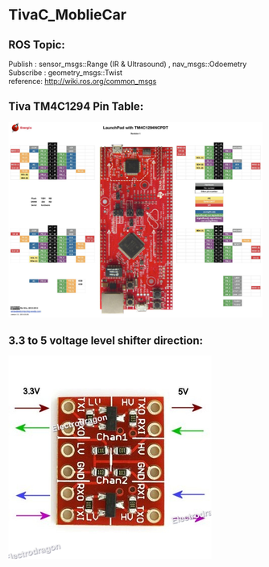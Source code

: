 # TivaC_MoblieCar

## ROS Topic:
Publish : sensor_msgs::Range (IR & Ultrasound) , nav_msgs::Odoemetry  
Subscribe : geometry_msgs::Twist  
                            reference: http://wiki.ros.org/common_msgs
## Tiva TM4C1294 Pin Table: 
![image](https://github.com/glitter2626/TivaC_MoblieCar/blob/master/23633173_1720082644676737_2065439414_o.jpg)

## 3.3 to 5 voltage level shifter direction:
![image](https://github.com/glitter2626/TivaC_MoblieCar/blob/master/3.3V-5V-Logic-Level-Converter-5.jpg)
